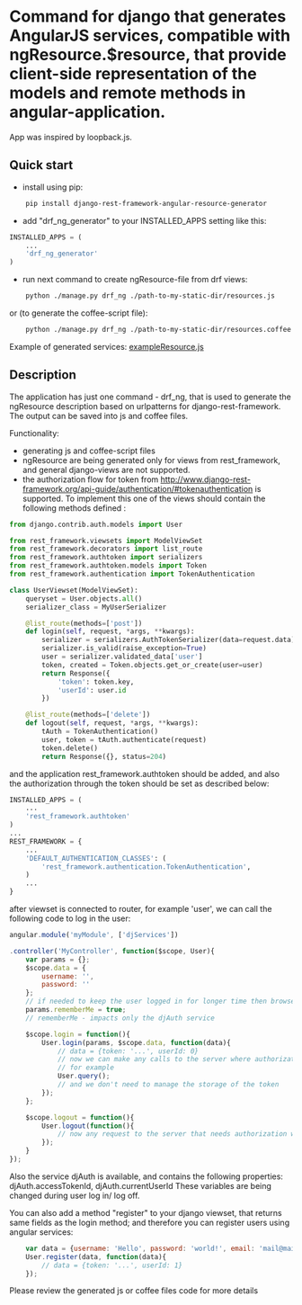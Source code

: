 # Command for django that generates AngularJS services, compatible with ngResource.$resource, that provide client-side representation of the models and remote methods in angular-application.

App was inspired by loopback.js.

## Quick start

* install using pip:

```bash
    pip install django-rest-framework-angular-resource-generator
```

* add "drf_ng_generator" to your INSTALLED_APPS setting like this:

```python
INSTALLED_APPS = (
    ...
    'drf_ng_generator'
)
```

* run next command to create ngResource-file from drf views:

```bash
    python ./manage.py drf_ng ./path-to-my-static-dir/resources.js
```
or (to generate the coffee-script file):
```bash
    python ./manage.py drf_ng ./path-to-my-static-dir/resources.coffee
```

Example of generated services: [exampleResource.js](exampleResource.js)

## Description

The application has just one command - drf_ng, that is used to generate the ngResource description based on urlpatterns for django-rest-framework.
The output can be saved into js and coffee files.


Functionality:
* generating js and coffee-script files
* ngResource are being generated only for views from rest_framework, and general django-views are not supported.
* the authorization flow for token from http://www.django-rest-framework.org/api-guide/authentication/#tokenauthentication is supported. To implement this one of the views should contain the following methods defined :


```python
from django.contrib.auth.models import User

from rest_framework.viewsets import ModelViewSet
from rest_framework.decorators import list_route
from rest_framework.authtoken import serializers
from rest_framework.authtoken.models import Token
from rest_framework.authentication import TokenAuthentication

class UserViewset(ModelViewSet):
    queryset = User.objects.all()
    serializer_class = MyUserSerializer

    @list_route(methods=['post'])
    def login(self, request, *args, **kwargs):
        serializer = serializers.AuthTokenSerializer(data=request.data)
        serializer.is_valid(raise_exception=True)
        user = serializer.validated_data['user']
        token, created = Token.objects.get_or_create(user=user)
        return Response({
            'token': token.key,
            'userId': user.id
        })

    @list_route(methods=['delete'])
    def logout(self, request, *args, **kwargs):
        tAuth = TokenAuthentication()
        user, token = tAuth.authenticate(request)
        token.delete()
        return Response({}, status=204)

```


and the application rest_framework.authtoken should be added, and also the authorization through the token should be set as described below:

```python
INSTALLED_APPS = (
    ...
    'rest_framework.authtoken'
)
...
REST_FRAMEWORK = {
    ...
    'DEFAULT_AUTHENTICATION_CLASSES': (
        'rest_framework.authentication.TokenAuthentication',
    )
    ...
}
```


after viewset is connected to router, for example 'user', we can call the following code to log in the user:

```js
angular.module('myModule', ['djServices'])

.controller('MyController', function($scope, User){
    var params = {};
    $scope.data = {
        username: '',
        password: ''
    };
    // if needed to keep the user logged in for longer time then browser session, you can add the following field
    params.rememberMe = true;
    // rememberMe - impacts only the djAuth service

    $scope.login = function(){
        User.login(params, $scope.data, function(data){
            // data = {token: '...', userId: 0}
            // now we can make any calls to the server where authorization is required
            // for example
            User.query();
            // and we don't need to manage the storage of the token
        });
    };

    $scope.logout = function(){
        User.logout(function(){
            // now any request to the server that needs authorization will be rejected by the server
        });
    }
});

```


 Also the service djAuth is available, and contains the following properties:
djAuth.accessTokenId,
djAuth.currentUserId
These variables are being changed during user log in/ log off.

You can also add a method "register" to your django viewset, that returns same fields as the login method;
and therefore you can register users using angular services:

```js
    var data = {username: 'Hello', password: 'world!', email: 'mail@mail.com'};
    User.register(data, function(data){
        // data = {token: '...', userId: 1}
    });
```

Please review the generated js or coffee files code for more details
